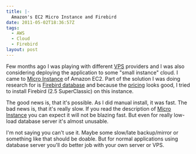 ```yaml
---
title: |-
  Amazon's EC2 Micro Instance and Firebird
date: 2011-05-02T18:36:57Z
tags:
  - AWS
  - Cloud
  - Firebird
layout: post
---
```

Few months ago I was playing with different [VPS][1] providers and I was also considering deploying the application to some "small instance" cloud. I came to [Micro Instance][2] of Amazon EC2. Part of the solution I was doing research for is [Firebird database][3] and because the [pricing][4] looks good, I tried to install Firebird (2.5 SuperClassic) on this instance.

The good news is, that it's possible. As I did manual install, it was fast. The bad news is, that it's really slow. If you read the description of [Micro Instance][5] you can expect it will not be blazing fast. But even for really low-load database server it's almost unusable.

I'm not saying you can't use it. Maybe some slow/late backup/mirror or something like that should be doable. But for normal applications using database server you'll do better job with your own server or VPS.

[1]: http://en.wikipedia.org/wiki/Virtual_private_server
[2]: http://aws.amazon.com/about-aws/whats-new/2010/09/09/announcing-micro-instances-for-amazon-ec2/
[3]: http://www.firebirdsql.org
[4]: http://aws.amazon.com/ec2/pricing/
[5]: http://aws.amazon.com/ec2/instance-types/